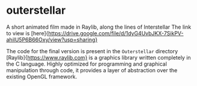 # outerstellar

A short animated film made in Raylib, along the lines of Interstellar
The link to view is [here]{https://drive.google.com/file/d/1dyG4UvbJKX-7SikPV-ahilU5P6B66Oxy/view?usp=sharing}

The code for the final version is present in the `Outerstellar` directory
[Raylib]{https://www.raylib.com} is a graphics library written completely in the C language.
Highly optimized for programming and graphical manipulation through code, it provides a layer of abstraction over the existing OpenGL framework.
